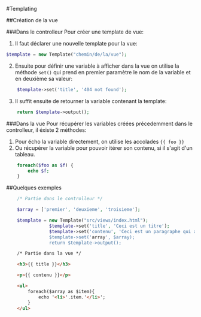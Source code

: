 #Templating

##Création de la vue

###Dans le controlleur
Pour créer une template de vue:

1. Il faut déclarer une nouvelle template pour la vue:
```php
$template = new Template("chemin/de/la/vue");
```
2. Ensuite pour définir une variable à afficher dans la vue on utilise la méthode `set()` qui prend en premier paramètre le nom de la variable et en deuxième sa valeur:
```php
	$template->set('title', '404 not found');
```
3. Il suffit ensuite de retourner la variable contenant la template:
```php
	return $template->output();
```

###Dans la vue
Pour récupérer les variables créées précedemment dans le controlleur, il éxiste 2 méthodes: 

1. Pour écho la variable directement, on utilise les accolades `{{ foo }}`
2. Ou récupérer la variable pour pouvoir itérer son contenu, si il s'agit d'un tableau.
```php
	foreach($foo as $f) {
		echo $f;
	}
```

##Quelques exemples

```php
	/* Partie dans le controlleur */

	$array = ['premier', 'deuxieme', 'troisieme'];

	$template = new Template("src/views/index.html");
				$template->set('title', 'Ceci est un titre');
				$template->set('contenu', 'Ceci est un paragraphe qui a pour but d'être affiché dans une vue');
				$template->set('array', $array);
				return $template->output();
```
```html
	/* Partie dans la vue */

	<h3>{{ title }}</h3>

	<p>{{ contenu }}</p>

	<ul>
		foreach($array as $item){
			echo '<li>'.item.'</li>';
		}
	</ul>
```

